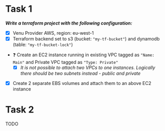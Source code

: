 # Task 1
***Write a terraform project with the following configuration:***

- [x] Venu Provider AWS, region: eu-west-1
- [x] Terraform backend set to s3 (bucket: `"my-tf-bucket"`) and dynamodb (table: `"my-tf-bucket-lock"`)
- ❓ Create an EC2 instance running in existing VPC tagged as `"Name: Main"` and Private VPC tagged as `"Type: Private"`
    - [x] *It is not possible to attach two VPCs to one instances. Logically there should be two subnets instead - public and private*
- [x] Create 2 separate EBS volumes and attach them to an above EC2 instance

# Task 2
TODO
